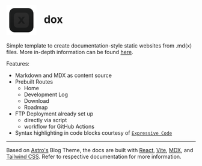 <h1><img src="./public/favicon.svg" alt="logo" width="80" align="center"/>&nbsp;&nbsp;&nbsp;dox</h1>

Simple template to create documentation-style static websites from .md(x) files.
More in-depth information can be found [here](https://dox.whatphilipdoes.com/log/04-dox-release/).

Features:

- Markdown and MDX as content source
- Prebuilt Routes
  - Home
  - Development Log
  - Download
  - Roadmap
- FTP Deployment already set up
  - directly via script
  - workflow for GitHub Actions
- Syntax highlighting in code blocks courtesy of [`Expressive Code`](https://expressive-code.com/)

---

Based on [Astro's](https://astro.build/) Blog Theme, the docs are built with [React](https://react.dev/), [Vite](https://vitejs.dev/), [MDX](https://mdxjs.com/), and [Tailwind CSS](https://tailwindcss.com/). Refer to respective documentation for more information.

